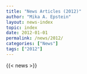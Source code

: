 ```yaml
---
title: "News Articles (2012)"
author: "Mika A. Epstein"
layout: news-index
topic: index
date: 2012-01-01
permalink: /news/2012/
categories: ["News"]
tags: ["2012"]
---
```


{{< news >}}
